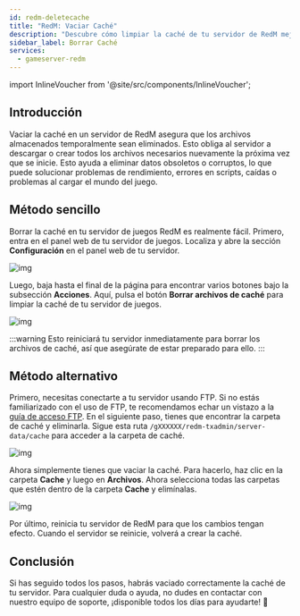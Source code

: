 ```yaml
---
id: redm-deletecache
title: "RedM: Vaciar Caché"
description: "Descubre cómo limpiar la caché de tu servidor de RedM mejora el rendimiento y soluciona errores para una experiencia de juego más fluida → Aprende más ahora"
sidebar_label: Borrar Caché
services:
  - gameserver-redm
---
```


import InlineVoucher from '@site/src/components/InlineVoucher';



## Introducción

Vaciar la caché en un servidor de RedM asegura que los archivos almacenados temporalmente sean eliminados. Esto obliga al servidor a descargar o crear todos los archivos necesarios nuevamente la próxima vez que se inicie. Esto ayuda a eliminar datos obsoletos o corruptos, lo que puede solucionar problemas de rendimiento, errores en scripts, caídas o problemas al cargar el mundo del juego.

<InlineVoucher />

## Método sencillo

Borrar la caché en tu servidor de juegos RedM es realmente fácil. Primero, entra en el panel web de tu servidor de juegos. Localiza y abre la sección **Configuración** en el panel web de tu servidor.

![img](https://screensaver01.zap-hosting.com/index.php/s/qAiDSjC7jjmAq5B/download)



Luego, baja hasta el final de la página para encontrar varios botones bajo la subsección **Acciones**. Aquí, pulsa el botón **Borrar archivos de caché** para limpiar la caché de tu servidor de juegos.

![img](https://screensaver01.zap-hosting.com/index.php/s/CW8HcxLbNyrw3Qy/download)

:::warning 
Esto reiniciará tu servidor inmediatamente para borrar los archivos de caché, así que asegúrate de estar preparado para ello.
:::


## Método alternativo

Primero, necesitas conectarte a tu servidor usando FTP. Si no estás familiarizado con el uso de FTP, te recomendamos echar un vistazo a la [guía de acceso FTP](gameserver-ftpaccess.md). En el siguiente paso, tienes que encontrar la carpeta de caché y eliminarla. Sigue esta ruta `/gXXXXXX/redm-txadmin/server-data/cache` para acceder a la carpeta de caché.

![img](https://screensaver01.zap-hosting.com/index.php/s/BkcqxjZ2dDeeMK2/download)

Ahora simplemente tienes que vaciar la caché. Para hacerlo, haz clic en la carpeta **Cache** y luego en **Archivos**. Ahora selecciona todas las carpetas que estén dentro de la carpeta **Cache** y elimínalas.

![img](https://screensaver01.zap-hosting.com/index.php/s/sb9Ttc2gEWwAzRP/download)

Por último, reinicia tu servidor de RedM para que los cambios tengan efecto. Cuando el servidor se reinicie, volverá a crear la caché.



## Conclusión

Si has seguido todos los pasos, habrás vaciado correctamente la caché de tu servidor. Para cualquier duda o ayuda, no dudes en contactar con nuestro equipo de soporte, ¡disponible todos los días para ayudarte! 🙂

<InlineVoucher />